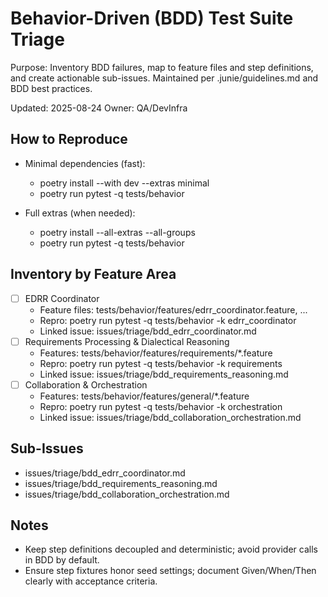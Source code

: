 # Behavior-Driven (BDD) Test Suite Triage

Purpose: Inventory BDD failures, map to feature files and step definitions, and create actionable sub-issues. Maintained per .junie/guidelines.md and BDD best practices.

Updated: 2025-08-24
Owner: QA/DevInfra

## How to Reproduce

- Minimal dependencies (fast):
  - poetry install --with dev --extras minimal
  - poetry run pytest -q tests/behavior

- Full extras (when needed):
  - poetry install --all-extras --all-groups
  - poetry run pytest -q tests/behavior

## Inventory by Feature Area

- [ ] EDRR Coordinator
  - Feature files: tests/behavior/features/edrr_coordinator.feature, ...
  - Repro: poetry run pytest -q tests/behavior -k edrr_coordinator
  - Linked issue: issues/triage/bdd_edrr_coordinator.md
- [ ] Requirements Processing & Dialectical Reasoning
  - Features: tests/behavior/features/requirements/*.feature
  - Repro: poetry run pytest -q tests/behavior -k requirements
  - Linked issue: issues/triage/bdd_requirements_reasoning.md
- [ ] Collaboration & Orchestration
  - Features: tests/behavior/features/general/*.feature
  - Repro: poetry run pytest -q tests/behavior -k orchestration
  - Linked issue: issues/triage/bdd_collaboration_orchestration.md

## Sub-Issues

- issues/triage/bdd_edrr_coordinator.md
- issues/triage/bdd_requirements_reasoning.md
- issues/triage/bdd_collaboration_orchestration.md

## Notes

- Keep step definitions decoupled and deterministic; avoid provider calls in BDD by default.
- Ensure step fixtures honor seed settings; document Given/When/Then clearly with acceptance criteria.
